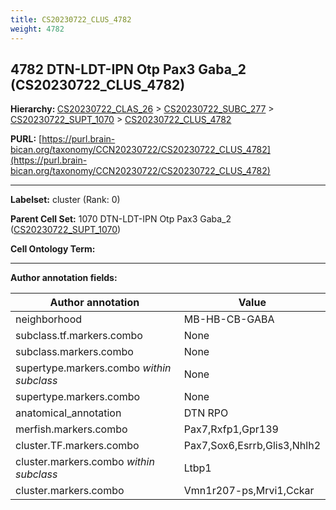 ```yaml
---
title: CS20230722_CLUS_4782
weight: 4782
---
```

## 4782 DTN-LDT-IPN Otp Pax3 Gaba_2 (CS20230722_CLUS_4782)
<b>Hierarchy: </b>
[CS20230722_CLAS_26](../CS20230722_CLAS_26) >
[CS20230722_SUBC_277](../CS20230722_SUBC_277) >
[CS20230722_SUPT_1070](../CS20230722_SUPT_1070) >
[CS20230722_CLUS_4782](../CS20230722_CLUS_4782)

**PURL:** [https://purl.brain-bican.org/taxonomy/CCN20230722/CS20230722_CLUS_4782](https://purl.brain-bican.org/taxonomy/CCN20230722/CS20230722_CLUS_4782)

---


**Labelset:** cluster (Rank: 0)

**Parent Cell Set:** 1070 DTN-LDT-IPN Otp Pax3 Gaba_2 ([CS20230722_SUPT_1070](../CS20230722_SUPT_1070))



**Cell Ontology Term:** 

[MARKER GENES.]: #


---

[TRANSFERRED ANNOTATIONS.]: #


[AUTHOR ANNOTATION FIELDS.]: #


**Author annotation fields:**

| Author annotation | Value |
|-------------------|-------|
|neighborhood|MB-HB-CB-GABA|
|subclass.tf.markers.combo|None|
|subclass.markers.combo|None|
|supertype.markers.combo _within subclass_|None|
|supertype.markers.combo|None|
|anatomical_annotation|DTN RPO|
|merfish.markers.combo|Pax7,Rxfp1,Gpr139|
|cluster.TF.markers.combo|Pax7,Sox6,Esrrb,Glis3,Nhlh2|
|cluster.markers.combo _within subclass_|Ltbp1|
|cluster.markers.combo|Vmn1r207-ps,Mrvi1,Cckar|
